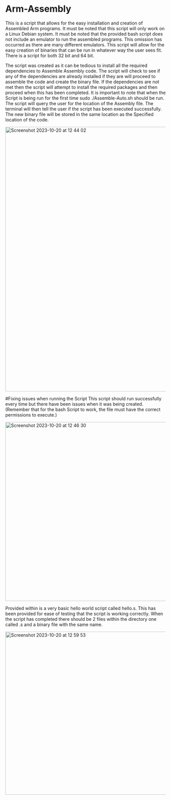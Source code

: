 # Arm-Assembly
This is a script that allows for the easy installation and creation of Assembled Arm programs.
It must be noted that this script will only work on a Linux Debian system.
It must be noted that the provided bash script does not include an emulator to run the assembled programs. This omission has occurred as there are many different emulators. This script will allow for the easy creation of binaries that can be run in whatever way the user sees fit.
There is a script for both 32 bit and 64 bit. 

The script was created as it can be tedious to install all the required dependencies to Assemble Assembly code.
The script will check to see if any of the dependencies are already installed if they are will proceed to assemble the code and create the binary file.
If the dependencies are not met then the script will attempt to install the required packages and then proceed when this has been completed.
It is important to note that when the Script is being run for the first time sudo ./Assemble-Auto.sh should be run.
The script will query the user for the location of the Assembly file. The terminal will then tell the user if the script has been executed successfully.
The new binary file will be stored in the same location as the Specified location of the code.

<img width="829" alt="Screenshot 2023-10-20 at 12 44 02" src="https://github.com/Rjay1105/Arm-Assembly/assets/102324608/dfe79f75-e774-4234-9c0f-82388f5cefc5">


#Fixing issues when running the Script
This script should run successfully every time but there have been issues when it was being created.
(Remember that for the bash Script to work, the file must have the correct permissions to execute.)

<img width="561" alt="Screenshot 2023-10-20 at 12 46 30" src="https://github.com/Rjay1105/Arm-Assembly/assets/102324608/289f06e4-7991-4d50-a3b8-bc7f6d217c8e">

Provided within is a very basic hello world script called hello.s. This has been provided for ease of testing that the script is working correctly. When the script has completed there should be 2 files within the directory one called <FILENAME>.s and a binary file with the same name.

<img width="511" alt="Screenshot 2023-10-20 at 12 59 53" src="https://github.com/Rjay1105/Arm-Assembly/assets/102324608/bf664daf-af96-4c9c-8799-d89a38f247a3">
